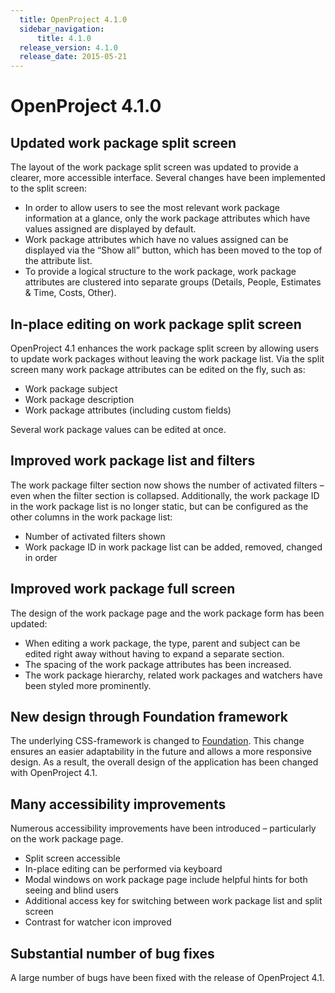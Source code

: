 ```yaml
---
  title: OpenProject 4.1.0
  sidebar_navigation:
      title: 4.1.0
  release_version: 4.1.0
  release_date: 2015-05-21
---
```



# **OpenProject 4.1.0**

## **Updated work package split screen**

The layout of the work package split screen was updated to provide a
clearer, more accessible interface. Several changes have been
implemented to the split screen:

  - In order to allow users to see the most relevant work package
    information at a glance, only the work package attributes which have
    values assigned are displayed by default.
  - Work package attributes which have no values assigned can be
    displayed via the “Show all” button, which has been moved to the top
    of the attribute list.
  - To provide a logical structure to the work package, work package
    attributes are clustered into separate groups (Details, People,
    Estimates & Time, Costs, Other).



## **In-place editing on work package split screen**

OpenProject 4.1 enhances the work package split screen by allowing users
to update work packages without leaving the work package list. Via the
split screen many work package attributes can be edited on the fly, such
as:

  - Work package subject
  - Work package description
  - Work package attributes (including custom fields)

Several work package values can be edited at once.



## **Improved work package list and filters**

The work package filter section now shows the number of activated
filters – even when the filter section is collapsed. Additionally, the
work package ID in the work package list is no longer static, but can be
configured as the other columns in the work package list:

  - Number of activated filters shown
  - Work package ID in work package list can be added, removed, changed
    in order



## **Improved work package full screen**

The design of the work package page and the work package form has been
updated:

  - When editing a work package, the type, parent and subject can be
    edited right away without having to expand a separate section.
  - The spacing of the work package attributes has been increased.
  - The work package hierarchy, related work packages and watchers have
    been styled more prominently.



## **New design through Foundation framework**

The underlying CSS-framework is changed to [Foundation](https://get.foundation/). This change ensures an easier
adaptability in the future and allows a more responsive design. As a
result, the overall design of the application has been changed
with OpenProject 4.1.



## **Many accessibility improvements**

Numerous accessibility improvements have been introduced – particularly
on the work package page.

  - Split screen accessible
  - In-place editing can be performed via keyboard
  - Modal windows on work package page include helpful hints for both
    seeing and blind users
  - Additional access key for switching between work package list and
    split screen
  - Contrast for watcher icon improved



## **Substantial number of bug fixes**

A large number of bugs have been fixed with the release of OpenProject
4.1.


